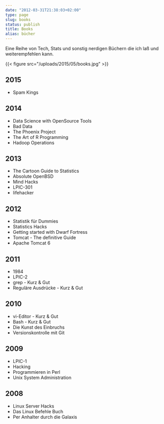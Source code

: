 ```yaml
---
date: "2012-03-31T21:38:03+02:00"
type: page
slug: books
status: publish
title: Books
alias: bücher
---
```


Eine Reihe von Tech, Stats und sonstig nerdigen Büchern die ich laß und
weiterempfehlen kann.

{{< figure src="/uploads/2015/05/books.jpg" >}}

## 2015
* Spam Kings

## 2014
* Data Science with OpenSource Tools
* Bad Data
* The Phoenix Project
* The Art of R Programming
* Hadoop Operations

## 2013
* The Cartoon Guide to Statistics
* Absolute OpenBSD
* Mind Hacks
* LPIC-301
* lifehacker

## 2012
* Statistik für Dummies
* Statistics Hacks
* Getting started with Dwarf Fortress
* Tomcat - The definitive Guide
* Apache Tomcat 6

## 2011
* 1984
* LPIC-2
* grep - Kurz &amp; Gut
* Reguläre Ausdrücke - Kurz &amp; Gut

## 2010
* vi-Editor - Kurz &amp; Gut
* Bash - Kurz &amp; Gut
* Die Kunst des Einbruchs
* Versionskontrolle mit Git

## 2009
* LPIC-1
* Hacking
* Programmieren in Perl
* Unix System Administration

## 2008
* Linux Server Hacks
* Das Linux Befehle Buch
* Per Anhalter durch die Galaxis
